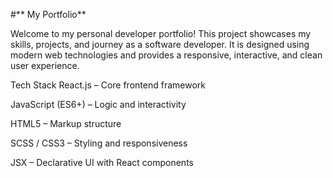 #** My Portfolio**

Welcome to my personal developer portfolio! This project showcases my skills, projects, and journey as a software developer. It is designed using modern web technologies and provides a responsive, interactive, and clean user experience.

 Tech Stack
React.js – Core frontend framework

JavaScript (ES6+) – Logic and interactivity

HTML5 – Markup structure

SCSS / CSS3 – Styling and responsiveness

JSX – Declarative UI with React components
